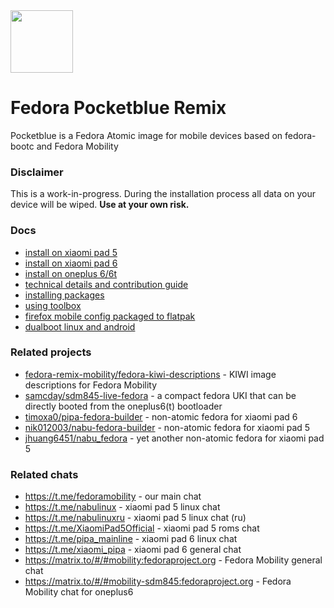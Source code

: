 <picture>
  <source media="(prefers-color-scheme: dark)" srcset="docs/icons/fedora_remix_dark.svg">
  <source media="(prefers-color-scheme: light)" srcset="docs/icons/fedora_remix_light.svg">
  <img src="assets/logo-light.svg" height="100">
</picture>

# Fedora Pocketblue Remix

Pocketblue is a Fedora Atomic image for mobile devices based on fedora-bootc and Fedora Mobility

### Disclaimer

This is a work-in-progress. During the installation process all data on your device will be wiped.
**Use at your own risk.**

### Docs

- [install on xiaomi pad 5](docs/xiaomi-nabu.md)
- [install on xiaomi pad 6](docs/xiaomi-pipa.md)
- [install on oneplus 6/6t](docs/oneplus-sdm845.md)
- [technical details and contribution guide](docs/etc/contributing.md)
- [installing packages](docs/installing-packages.md)
- [using toolbox](docs/etc/toolbox.md)
- [firefox mobile config packaged to flatpak](https://github.com/pocketblue/pocketblue.github.io)
- [dualboot linux and android](https://github.com/pocketblue/dualboot)

### Related projects

- [fedora-remix-mobility/fedora-kiwi-descriptions](https://github.com/fedora-remix-mobility/fedora-kiwi-descriptions) - KIWI image descriptions for Fedora Mobility
- [samcday/sdm845-live-fedora](https://github.com/samcday/sdm845-live-fedora) - a compact fedora UKI that can be directly booted from the oneplus6(t) bootloader
- [timoxa0/pipa-fedora-builder](https://github.com/timoxa0/pipa-fedora-builder) - non-atomic fedora for xiaomi pad 6
- [nik012003/nabu-fedora-builder](https://github.com/nik012003/nabu-fedora-builder) - non-atomic fedora for xiaomi pad 5
- [jhuang6451/nabu_fedora](https://github.com/jhuang6451/nabu_fedora) - yet another non-atomic fedora for xiaomi pad 5

### Related chats

- https://t.me/fedoramobility - our main chat
- https://t.me/nabulinux - xiaomi pad 5 linux chat
- https://t.me/nabulinuxru - xiaomi pad 5 linux chat (ru)
- https://t.me/XiaomiPad5Official - xiaomi pad 5 roms chat
- https://t.me/pipa_mainline - xiaomi pad 6 linux chat
- https://t.me/xiaomi_pipa - xiaomi pad 6 general chat
- https://matrix.to/#/#mobility:fedoraproject.org - Fedora Mobility general chat
- https://matrix.to/#/#mobility-sdm845:fedoraproject.org - Fedora Mobility chat for oneplus6
